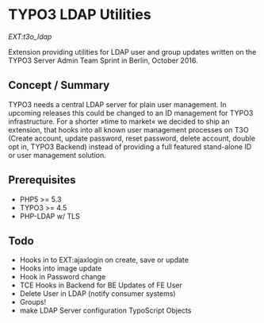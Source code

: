 # TYPO3 LDAP Utilities
_EXT:t3o\_ldap_

Extension providing utilities for LDAP user and group updates written on the TYPO3 Server
Admin Team Sprint in Berlin, October 2016.

## Concept / Summary
TYPO3 needs a central LDAP server for plain user management. In upcoming releases
this could be changed to an ID management for TYPO3 infrastructure. For a shorter
»time to market« we decided to ship an extension, that hooks into all known user
management processes on T3O (Create account, update password, reset password, delete
account, double opt in, TYPO3 Backend) instead of providing a full featured stand-alone
ID or user management solution.

## Prerequisites

* PHP5 >= 5.3
* TYPO3 >= 4.5
* PHP-LDAP w/ TLS

## Todo

* Hooks in to EXT:ajaxlogin on create, save or update
* Hooks into image update
* Hook in Password change
* TCE Hooks in Backend for BE Updates of FE User
* Delete User in LDAP (notify consumer systems)
* Groups!
* make LDAP Server configuration TypoScript Objects
